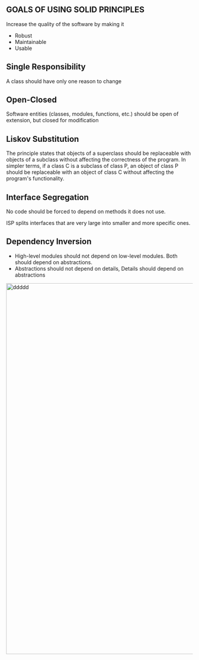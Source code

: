 ## GOALS OF USING SOLID PRINCIPLES

Increase the quality of the software by making it

- Robust
- Maintainable
- Usable

## Single Responsibility

A class should have only one reason to change

## Open-Closed

Software entities (classes, modules, functions, etc.) should be open of extension, but closed for modification

## Liskov Substitution

The principle states that objects of a superclass should be replaceable with objects of a subclass without affecting the correctness of the program. In simpler terms, if a class C is a subclass of class P, an object of class P should be replaceable with an object of class C without affecting the program's functionality.

## Interface Segregation

No code should be forced to depend on methods it does not use.

ISP splits interfaces that are very large into smaller and more specific ones.

## Dependency Inversion

- High-level modules should not depend on low-level modules. Both should depend on abstractions.
- Abstractions should not depend on details, Details should depend on abstractions

<img width="1000" alt="ddddd" src="https://github.com/Abdelrhman-Azab/SOLID-Principles/assets/50024540/826f7209-ce50-469a-8a05-3a2876f53a9d">
